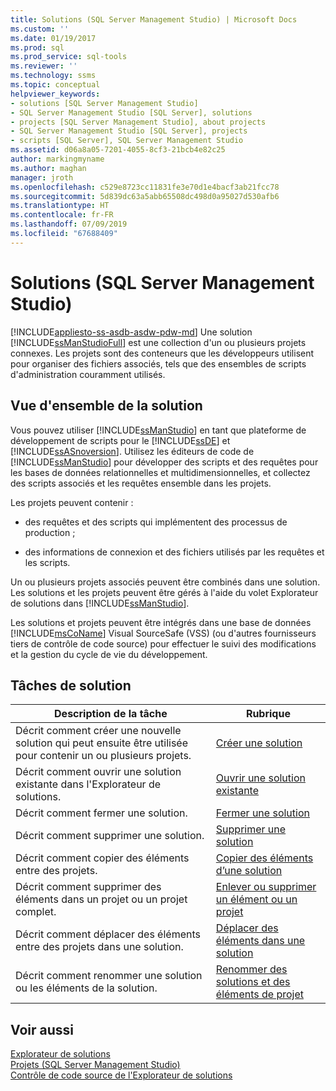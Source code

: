 ```yaml
---
title: Solutions (SQL Server Management Studio) | Microsoft Docs
ms.custom: ''
ms.date: 01/19/2017
ms.prod: sql
ms.prod_service: sql-tools
ms.reviewer: ''
ms.technology: ssms
ms.topic: conceptual
helpviewer_keywords:
- solutions [SQL Server Management Studio]
- SQL Server Management Studio [SQL Server], solutions
- projects [SQL Server Management Studio], about projects
- SQL Server Management Studio [SQL Server], projects
- scripts [SQL Server], SQL Server Management Studio
ms.assetid: d06a8a05-7201-4055-8cf3-21bcb4e82c25
author: markingmyname
ms.author: maghan
manager: jroth
ms.openlocfilehash: c529e8723cc11831fe3e70d1e4bacf3ab21fcc78
ms.sourcegitcommit: 5d839dc63a5abb65508dc498d0a95027d530afb6
ms.translationtype: HT
ms.contentlocale: fr-FR
ms.lasthandoff: 07/09/2019
ms.locfileid: "67688409"
---
```

# <a name="solutions-sql-server-management-studio"></a>Solutions (SQL Server Management Studio)
[!INCLUDE[appliesto-ss-asdb-asdw-pdw-md](../../includes/appliesto-ss-asdb-asdw-pdw-md.md)]
Une solution [!INCLUDE[ssManStudioFull](../../includes/ssmanstudiofull-md.md)] est une collection d'un ou plusieurs projets connexes. Les projets sont des conteneurs que les développeurs utilisent pour organiser des fichiers associés, tels que des ensembles de scripts d'administration couramment utilisés.  
  
## <a name="solution-overview"></a>Vue d'ensemble de la solution  
Vous pouvez utiliser [!INCLUDE[ssManStudio](../../includes/ssmanstudio-md.md)] en tant que plateforme de développement de scripts pour le [!INCLUDE[ssDE](../../includes/ssde_md.md)] et [!INCLUDE[ssASnoversion](../../includes/ssasnoversion_md.md)]. Utilisez les éditeurs de code de [!INCLUDE[ssManStudio](../../includes/ssmanstudio-md.md)] pour développer des scripts et des requêtes pour les bases de données relationnelles et multidimensionnelles, et collectez des scripts associés et les requêtes ensemble dans les projets.  
  
Les projets peuvent contenir :  
  
-   des requêtes et des scripts qui implémentent des processus de production ;  
  
-   des informations de connexion et des fichiers utilisés par les requêtes et les scripts.  
  
Un ou plusieurs projets associés peuvent être combinés dans une solution. Les solutions et les projets peuvent être gérés à l'aide du volet Explorateur de solutions dans [!INCLUDE[ssManStudio](../../includes/ssmanstudio-md.md)].  
  
Les solutions et projets peuvent être intégrés dans une base de données [!INCLUDE[msCoName](../../includes/msconame_md.md)] Visual SourceSafe (VSS) (ou d'autres fournisseurs tiers de contrôle de code source) pour effectuer le suivi des modifications et la gestion du cycle de vie du développement.  
  
## <a name="solution-tasks"></a>Tâches de solution  
  
|Description de la tâche|Rubrique|  
|--------------------|---------|  
|Décrit comment créer une nouvelle solution qui peut ensuite être utilisée pour contenir un ou plusieurs projets.|[Créer une solution](../../ssms/solution/create-a-new-solution.md)|  
|Décrit comment ouvrir une solution existante dans l'Explorateur de solutions.|[Ouvrir une solution existante](../../ssms/solution/open-an-existing-solution.md)|  
|Décrit comment fermer une solution.|[Fermer une solution](../../ssms/solution/close-a-solution.md)|  
|Décrit comment supprimer une solution.|[Supprimer une solution](../../ssms/solution/delete-a-solution.md)|  
|Décrit comment copier des éléments entre des projets.|[Copier des éléments d’une solution](../../ssms/solution/copy-items-in-a-solution.md)|  
|Décrit comment supprimer des éléments dans un projet ou un projet complet.|[Enlever ou supprimer un élément ou un projet](../../ssms/solution/remove-or-delete-an-item-or-project.md)|  
|Décrit comment déplacer des éléments entre des projets dans une solution.|[Déplacer des éléments dans une solution](../../ssms/solution/move-items-in-a-solution.md)|  
|Décrit comment renommer une solution ou les éléments de la solution.|[Renommer des solutions et des éléments de projet](../../ssms/solution/rename-solutions-and-project-items.md)|  
  
## <a name="see-also"></a>Voir aussi  
[Explorateur de solutions](../../ssms/solution/solution-explorer.md)  
[Projets &#40;SQL Server Management Studio&#41;](../../ssms/solution/projects-sql-server-management-studio.md)  
[Contrôle de code source de l'Explorateur de solutions](https://msdn.microsoft.com/library/ms173879.aspx)  
  
